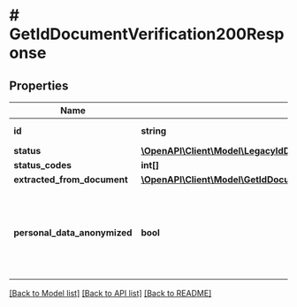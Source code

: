 # # GetIdDocumentVerification200Response

## Properties

Name | Type | Description | Notes
------------ | ------------- | ------------- | -------------
**id** | **string** | The unique identifier for a resource. |
**status** | [**\OpenAPI\Client\Model\LegacyIdDocumentVerificationStatus**](LegacyIdDocumentVerificationStatus.md) |  |
**status_codes** | **int[]** | List of response codes. |
**extracted_from_document** | [**\OpenAPI\Client\Model\GetIdDocumentVerification200ResponseAllOfExtractedFromDocument**](GetIdDocumentVerification200ResponseAllOfExtractedFromDocument.md) |  |
**personal_data_anonymized** | **bool** | Indicates if the personal data extracted from the document has been anonymized. If set to &#x60;true&#x60;, the personal data has been anonymized and the &#x60;extracted_from_document&#x60; fields will be NULL. |

[[Back to Model list]](../../README.md#models) [[Back to API list]](../../README.md#endpoints) [[Back to README]](../../README.md)
